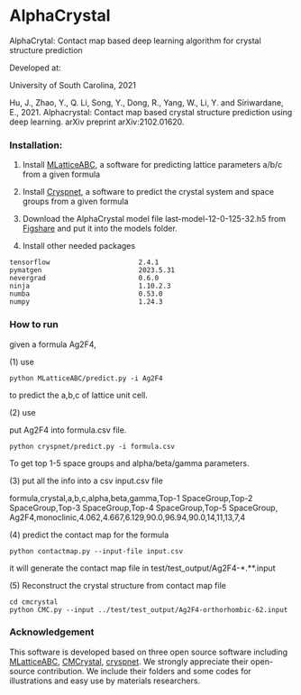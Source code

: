 # AlphaCrystal
AlphaCrytal: Contact map based deep learning algorithm for crystal structure prediction

Developed at:

University of South Carolina, 2021

Hu, J., Zhao, Y., Q. Li, Song, Y., Dong, R., Yang, W., Li, Y. and Siriwardane, E., 2021. Alphacrystal: Contact map based crystal structure prediction using deep learning. arXiv preprint arXiv:2102.01620.


### Installation:

1) Install [MLatticeABC](https://github.com/usccolumbia/MLatticeABC), a software for predicting lattice parameters a/b/c from a given formula

2) Install [Cryspnet](https://github.com/AuroraLHT/cryspnet), a software to predict the crystal system and space groups from a given formula

3) Download the AlphaCrystal model file last-model-12-0-125-32.h5 from [Figshare](https://figshare.com/articles/software/Deep_learning_model_file_for_AlphaCrystal_For_structure_prediction_of_crystal_materials_with_12_atoms/23488214) and put it into the models folder.

4) Install other needed packages
```
tensorflow                      2.4.1
pymatgen                        2023.5.31 
nevergrad                       0.6.0         
ninja                           1.10.2.3      
numba                           0.53.0        
numpy                           1.24.3
```
### How to run
given a formula Ag2F4, 

(1) use 
```
python MLatticeABC/predict.py -i Ag2F4
```
to predict the a,b,c of lattice unit cell.

(2) use 

put Ag2F4 into formula.csv file.
```
python cryspnet/predict.py -i formula.csv
```
To get top 1-5 space groups and alpha/beta/gamma parameters.

(3) put all the info into a csv input.csv file

formula,crystal,a,b,c,alpha,beta,gamma,Top-1 SpaceGroup,Top-2 SpaceGroup,Top-3 SpaceGroup,Top-4 SpaceGroup,Top-5 SpaceGroup,
Ag2F4,monoclinic,4.062,4.667,6.129,90.0,96.94,90.0,14,11,13,7,4

(4) predict the contact map for the formula
```
python contactmap.py --input-file input.csv
```
it will generate the contact map file in test/test_output/Ag2F4-*.**.input

(5) Reconstruct the crystal structure from contact map file
```
cd cmcrystal
python CMC.py --input ../test/test_output/Ag2F4-orthorhombic-62.input
```
### Acknowledgement

This software is developed based on three open source software including [MLatticeABC](https://github.com/usccolumbia/MLatticeABC), [CMCrystal](https://github.com/usccolumbia/cmcrystal), [cryspnet](https://github.com/AuroraLHT/cryspnet). We strongly appreciate their open-source contribution. We include their folders and some codes for illustrations and easy use by materials researchers.


